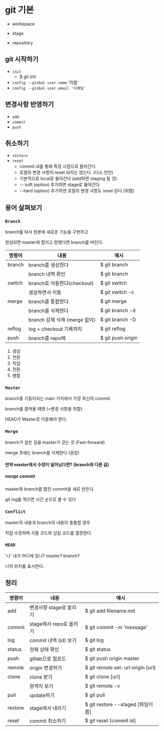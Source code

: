 # git 기본

- workspace

- stage
- repository



## git 시작하기

- `init`
  - $ git init
- `config --global user.name` '이름'
- `config --global user.email '이메일'`



## 변경사항 반영하기

- `add`
- `commit`
- `push`



## 취소하기

- `restore` 
- `reset`
  - commit id를 통해 특정 시점으로 돌아간다.
  - 로컬의 변경 사항이  reset 되지는 않는다. (다소 안전)
  - 기본적으로 local로 돌아간다 (add하면 staging 될 것)
  - -- soft (option) 추가하면 stage로 돌아간다
  -  --hard (option) 추가하면  로컬의 변경 사항도 reset 된다 (위험)



## 용어 살펴보기

### `Branch`

branch를 따서 원본에 새로운 기능을 구현하고 

완성되면 master에 합치고 망했다면 branch를 버린다.

| 명령어 | 내용                          | 예시                             |
| ------ | ----------------------------- | -------------------------------- |
| branch | branch를 생성한다             | $ git branch  <branch name>      |
|        | branch 내역 확인              | $ git branch                     |
| switch | branch로 이동한다(checkout)   | $ git switch  <branch name>      |
|        | 생성하면서 이동               | $ git switch -c  <branch name>   |
| merge  | branch를 통합한다             | $ git merge  <branch name>       |
|        | branch를 삭제한다             | $ git branch -d  <branch name>   |
|        | branch 강제 삭제 (merge 없이) | $ git branch -D  <branch name>   |
| reflog | log + checkout 기록까지       | $ git reflog                     |
| push   | branch를 repo에               | $ git push origin  <branch name> |



1. 생성
2. 전환
3. 작업
4. 전환
5. 병합



### `Master`

branch중 기둥이되는 main 가지에서 가장 최신의 commit

branch를 끌어올 때엔 (=변경 사항을 취합) 

HEAD가 Master로 이동해야 한다.



### `Merge`

branch가 걸은 길을 master가 걷는 것 (Fast-forward)

merge 후에는 branch를 삭제한다 (권장)



####  만약 master에서 수정이 일어났다면? (branch와 다른 길)

##### merge commit

master와 branch를 합친 commit을 새로 만든다.

git log를 찍으면 시간 순으로 볼 수 있다



### `Conflict`

master의 내용과 branch의 내용이 충돌할 경우

직접 수정하며 지울 코드와 남길 코드를 결정한다.



### `HEAD`

'나' 내가 어디에 있나? master? branch?

나의 위치를 표시한다.





## 정리

| 명령어  | 내용                    | 예시                              |
| ------- | ----------------------- | --------------------------------- |
| add     | 변경사항 stage로 올리기 | $ git add filename.md             |
| commit  | stage에서 repo로 올리기 | $ git commit -m 'message'         |
| log     | commit 내역 (id) 보기   | $ git log                         |
| status  | 전체 상태 확인          | $ git status                      |
| push    | gitlab으로 업로드       | $ git push origin master          |
| remote  | origin 변경하기         | $ git remote set-url origin [url] |
| clone   | clone 받기              | $ git clone [url]                 |
|         | 원격지 보기             | $ git remote -v                   |
| pull    | update하기              | $ git pull                        |
| restore | stage에서 내리기        | $ git restore --staged [파일이름] |
| reset   | commit 취소하기         | $ git reset  [commit id]          |



